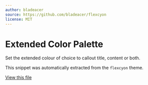 ```yaml
---
author: bladeacer
source: https://github.com/bladeacer/flexcyon
license: MIT
---
```


# Extended Color Palette

Set the extended colour of choice to callout title, content or both.

This snippet was automatically extracted from the `flexcyon` theme.

[View this file](./extended-color-palette.css)
